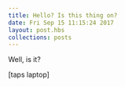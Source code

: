 ```yaml
---
title: Hello? Is this thing on?
date: Fri Sep 15 11:15:24 2017
layout: post.hbs
collections: posts
---
```


Well, is it?

[taps laptop]
